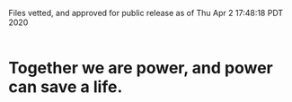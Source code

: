 Files vetted, and approved for public release as of Thu Apr  2 17:48:18 PDT 2020<br><br><h1>Together we are power, and power can save a life.</h1>
